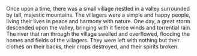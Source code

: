 Once upon a time, there was a small village nestled in a valley surrounded by tall, majestic mountains. The villagers were a simple and happy people, living their lives in peace and harmony with nature.
One day, a great storm descended upon the valley, bringing with it fierce winds and torrential rain. The river that ran through the village swelled and overflowed, flooding the homes and fields of the villagers. They were left with nothing but their clothes on their backs, their crops destroyed, and their spirits broken.
